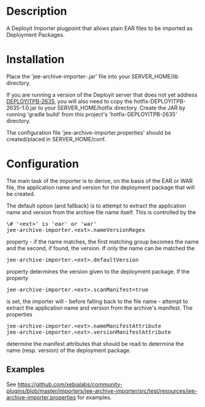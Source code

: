 Description
===========

A Deployit Importer plugpoint that allows plain EAR files to be imported as Deployment Packages.

Installation
============

Place the 'jee-archive-importer-<version>.jar' file into your SERVER_HOME/lib directory. 

If you are running a version of the Deployit server that does not yet address [DEPLOYITPB-2635](http://tech.xebialabs.com/jira/browse/DEPLOYITPB-2635), you will also need to copy the hotfix-DEPLOYITPB-2635-1.0.jar to your SERVER_HOME/hotfix directory. Create the JAR by running 'gradle build' from this project's 'hotfix-DEPLOYITPB-2635' directory.

The configuration file 'jee-archive-importer.properties' should be created/placed in SERVER_HOME/conf.

Configuration
=============

The main task of the importer is to derive, on the basis of the EAR or WAR file, the application name and version for the deployment package that will be created.

The default option (and fallback) is to attempt to extract the application name and version from the archive file name itself. This is controlled by the

<tt>
\# '&lt;ext&gt;' is 'ear' or 'war'<br />
jee-archive-importer.&lt;ext&gt;.nameVersionRegex
</tt>

property - if the name matches, the first matching group becomes the name and the second, if found, the version. If only the name can be matched the

<tt>jee-archive-importer.&lt;ext&gt;.defaultVersion</tt>

property determines the version given to the deployment package. If the property

<tt>jee-archive-importer.&lt;ext&gt;.scanManifest=true</tt>

is set, the importer will - before falling back to the file name - attempt to extract the application name and version from the archive's manifest. The properties

<tt>
jee-archive-importer.&lt;ext&gt;.nameManifestAttribute<br />
jee-archive-importer.&lt;ext&gt;.versionManifestAttribute
</tt>

determine the manifest attributes that should be read to determine the name (resp. version) of the deployment package.

Examples
--------

See https://github.com/xebialabs/community-plugins/blob/master/importers/jee-archive-importer/src/test/resources/jee-archive-importer.properties for examples.